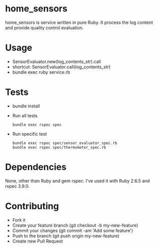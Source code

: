 # home_sensors

home_sensors is service written in pure Ruby. It process the log content and provide quality control evaluation.

# Usage
* SensorEvaluator.new(log_contents_str).call
* shortcut: SensorEvaluator.call(log_contents_str)
* bundle exec ruby service.rb
    
# Tests
* bundle install
* Run all tests
    
      bundle exec rspec spec
    
* Run specific test

      bundle exec rspec spec/sensor_evaluator_spec.rb
      bundle exec rspec spec/thermometer_spec.rb
    
# Dependencies
None, other than Ruby and gem rspec. I've used it with Ruby 2.6.5 and rspec 3.9.0.

# Contributing
* Fork it
* Create your feature branch (git checkout -b my-new-feature)
* Commit your changes (git commit -am 'Add some feature')
* Push to the branch (git push origin my-new-feature)
* Create new Pull Request
